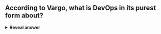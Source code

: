 ## According to Vargo, what is DevOps in its purest form about?
<details>
<summary><b>Reveal answer</b></summary>
It's about the breaking down the metaphorical wall between developers and operators
</details>
